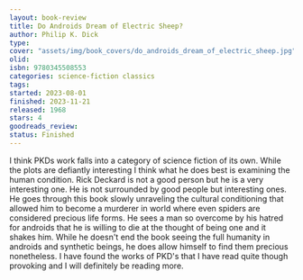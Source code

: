 ```yaml
--- 
layout: book-review 
title: Do Androids Dream of Electric Sheep? 
author: Philip K. Dick 
type: 
cover: "assets/img/book_covers/do_androids_dream_of_electric_sheep.jpg"
olid:  
isbn: 9780345508553
categories: science-fiction classics
tags:  
started: 2023-08-01
finished: 2023-11-21
released: 1968
stars: 4
goodreads_review:  
status: Finished
---  
```

I think PKDs work falls into a category of science fiction of its own. While the plots are defiantly interesting I think what he does best is examining the human condition. Rick Deckard is not a good person but he is a very interesting one. He is not surrounded by good people but interesting ones. He goes through this book slowly unraveling the cultural conditioning that allowed him to become a murderer in world where even spiders are considered precious life forms. He sees a man so overcome by his hatred for androids that he is willing to die at the thought of being one and it shakes him. While he doesn't end the book seeing the full humanity in androids and synthetic beings, he does allow himself to find them precious nonetheless. I have found the works of PKD's that I have read quite though provoking and I will definitely be reading more.